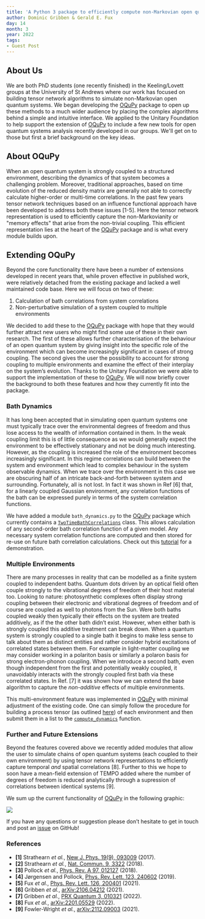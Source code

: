 ```yaml
---
title: 'A Python 3 package to efficiently compute non-Markovian open quantum systems.'
author: Dominic Gribben & Gerald E. Fux
day: 14
month: 3
year: 2022
tags:
- Guest Post
---
```


About Us
--------

We are both PhD students (one recently finished) in the Keeling/Lovett groups at the University of St Andrews where our work has focused on building tensor network algorithms to simulate non-Markovian open quantum systems. We began developing the [OQuPy](https://oqupy.readthedocs.io) package to open up these methods to a much wider audience by placing the complex algorithms behind a simple and intuitive interface. We applied to the Unitary Foundation to help support the extension of [OQuPy](https://oqupy.readthedocs.io) to include a few new tools for open quantum systems analysis recently developed in our groups. We'll get on to those but first a brief background on the key ideas.

About OQuPy
-----------

When an open quantum system is strongly coupled to a structured environment, describing the dynamics of that system becomes a challenging problem. Moreover, traditional approaches, based on time evolution of the reduced density matrix are generally not able to correctly calculate higher-order or multi-time correlations. In the past few years tensor network techniques based on an influence functional approach have been developed to address both these issues \[1-5\]. Here the tensor network representation is used to efficiently capture the non-Markovianity or "memory effects" that arise from the non-trivial coupling. This efficient representation lies at the heart of the [OQuPy](https://oqupy.readthedocs.io) package and is what every module builds upon.

Extending OQuPy
---------------

Beyond the core functionality there have been a number of extensions developed in recent years that, while proven effective in published work, were relatively detached from the existing package and lacked a well maintained code base. Here we will focus on two of these:

1.  Calculation of bath correlations from system correlations
2.  Non-perturbative simulation of a system coupled to multiple environments

We decided to add these to the [OQuPy](https://oqupy.readthedocs.io) package with hope that they would further attract new users who might find some use of these in their own research. The first of these allows further characterisation of the behaviour of an open quantum system by giving insight into the specific role of the environment which can become increasingly significant in cases of strong coupling. The second gives the user the possibility to account for strong coupling to multiple environments and examine the effect of their interplay on the system’s evolution. Thanks to the Unitary Foundation we were able to support the implementation of these to [OQuPy](https://oqupy.readthedocs.io). We will now briefly cover the background to both these features and how they currently fit into the package.

### Bath Dynamics

It has long been accepted that in simulating open quantum systems one must typically trace over the environmental degrees of freedom and thus lose access to the wealth of information contained in them. In the weak coupling limit this is of little consequence as we would generally expect the environment to be effectively stationary and not be doing much interesting. However, as the coupling is increased the role of the environment becomes increasingly significant. In this regime correlations can build between the system and environment which lead to complex behaviour in the system observable dynamics. When we trace over the environment in this case we are obscuring half of an intricate back-and-forth between system and surrounding. Fortunately, all is not lost. In fact it was shown in Ref \[6\] that, for a linearly coupled Gaussian environment, any correlation functions of the bath can be expressed purely in terms of the system correlation functions.

We have added a module `bath_dynamics.py` to the [OQuPy](https://oqupy.readthedocs.io) package which currently contains a [`TwoTimeBathCorrelations`](https://oqupy.readthedocs.io/en/v0.2.0/pages/modules.html#oqupy.bath_dynamics.TwoTimeBathCorrelations) class. This allows calculation of any second-order bath correlation function of a given model. Any necessary system correlation functions are computed and then stored for re-use on future bath correlation calculations. Check out this [tutorial](https://oqupy.readthedocs.io/en/v0.2.0/pages/tutorials/bath_dynamics/bath_dynamics.html) for a demonstration.

### Multiple Environments

There are many processes in reality that can be modelled as a finite system coupled to independent baths. Quantum dots driven by an optical field often couple strongly to the vibrational degrees of freedom of their host material too. Looking to nature: photosynthetic complexes often display strong coupling between their electronic and vibrational degrees of freedom and of course are coupled as well to photons from the Sun. Were both baths coupled weakly then typically their effects on the system are treated additively, as if the the other bath didn’t exist. However, when either bath is strongly coupled this additive treatment can break down. When a quantum system is strongly coupled to a single bath it begins to make less sense to talk about them as distinct entities and rather consider hybrid excitations of correlated states between them. For example in light-matter coupling we may consider working in a polariton basis or similarly a polaron basis for strong electron-phonon coupling. When we introduce a second bath, even though independent from the first and potentially weakly coupled, it unavoidably interacts with the strongly coupled first bath via these correlated states. In Ref. \[7\] it was shown how we can extend the base algorithm to capture the _non-additive_ effects of multiple environments.

This multi-environment feature was implemented in [OQuPy](https://oqupy.readthedocs.io) with minimal adjustment of the existing code. One can simply follow the procedure for building a process tensor (as outlined [here](https://oqupy.readthedocs.io/en/v0.2.0/pages/tutorials/pt_tempo/pt_tempo.html)) of each environment and then submit them in a list to the [`compute_dynamics`](https://oqupy.readthedocs.io/en/v0.2.0/pages/modules.html#oqupy.contractions.compute_dynamics) function.

### Further and Future Extensions

Beyond the features covered above we recently added modules that allow the user to simulate chains of open quantum systems (each coupled to their own environment) by using tensor network representations to efficiently capture temporal _and_ spatial correlations \[8\]. Further to this we hope to soon have a mean-field extension of TEMPO added where the number of degrees of freedom is reduced analytically through a supression of correlations between identical systems \[9\].

We sum up the current functionality of [OQuPy](https://oqupy.readthedocs.io) in the following graphic:

![](../images/oqupy_overview.png)

If you have any questions or suggestion please don’t hesitate to get in touch and post an [issue](https://github.com/tempoCollaboration/OQuPy/issues) on GitHub!

### References

*   **\[1\]** Strathearn _et al._, [New J. Phys. 19(9), 093009](http://dx.doi.org/10.1088/1367-2630/aa8744) (2017).
*   **\[2\]** Strathearn _et al._, [Nat. Commun. 9, 3322](https://doi.org/10.1038/s41467-018-05617-3) (2018).
*   **\[3\]** Pollock _et al._, [Phys. Rev. A 97, 012127](http://dx.doi.org/10.1103/PhysRevA.97.012127) (2018).
*   **\[4\]** Jørgensen and Pollock, [Phys. Rev. Lett. 123, 240602](http://dx.doi.org/10.1103/PhysRevLett.123.240602) (2019).
*   **\[5\]** Fux _et al._, [Phys. Rev. Lett. 126, 200401](https://link.aps.org/doi/10.1103/PhysRevLett.126.200401) (2021).
*   **\[6\]** Gribben _et al._, [arXiv:2106.04212](http://arxiv.org/abs/2106.04212) (2021).
*   **\[7\]** Gribben _et al._, [PRX Quantum 3, 010321](https://doi.org/10.1103/PRXQuantum.3.010321) (2022).
*   **\[8\]** Fux _et al._, [arXiv:2201.05529](http://arxiv.org/abs/2201.05529) (2022).
*   **\[9\]** Fowler-Wright _et al._, [arXiv:2112.09003](https://arxiv.org/abs/2112.09003) (2021).
